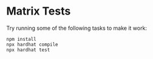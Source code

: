 # Matrix Tests

Try running some of the following tasks to make it work:

```shell
npm install
npx hardhat compile
npx hardhat test
```
